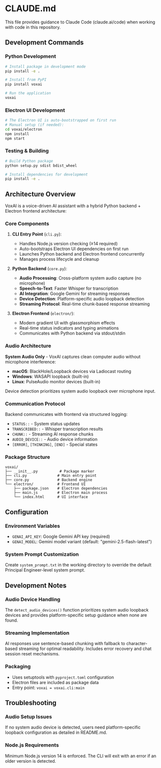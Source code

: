 # CLAUDE.md

This file provides guidance to Claude Code (claude.ai/code) when working with code in this repository.

## Development Commands

### Python Development
```bash
# Install package in development mode
pip install -e .

# Install from PyPI
pip install voxai

# Run the application
voxai
```

### Electron UI Development
```bash
# The Electron UI is auto-bootstrapped on first run
# Manual setup (if needed):
cd voxai/electron
npm install
npm start
```

### Testing & Building
```bash
# Build Python package
python setup.py sdist bdist_wheel

# Install dependencies for development
pip install -e .
```

## Architecture Overview

VoxAI is a voice-driven AI assistant with a hybrid Python backend + Electron frontend architecture:

### Core Components

1. **CLI Entry Point** (`cli.py`):
   - Handles Node.js version checking (≥14 required)
   - Auto-bootstraps Electron UI dependencies on first run
   - Launches Python backend and Electron frontend concurrently
   - Manages process lifecycle and cleanup

2. **Python Backend** (`core.py`):
   - **Audio Processing**: Cross-platform system audio capture (no microphone)
   - **Speech-to-Text**: Faster Whisper for transcription
   - **AI Integration**: Google Gemini for streaming responses
   - **Device Detection**: Platform-specific audio loopback detection
   - **Streaming Protocol**: Real-time chunk-based response streaming

3. **Electron Frontend** (`electron/`):
   - Modern gradient UI with glassmorphism effects
   - Real-time status indicators and typing animations
   - Communicates with Python backend via stdout/stdin

### Audio Architecture

**System Audio Only** - VoxAI captures clean computer audio without microphone interference:

- **macOS**: BlackHole/Loopback devices via Ladiocast routing
- **Windows**: WASAPI loopback (built-in)
- **Linux**: PulseAudio monitor devices (built-in)

Device detection prioritizes system audio loopback over microphone input.

### Communication Protocol

Backend communicates with frontend via structured logging:
- `STATUS::` - System status updates
- `TRANSCRIBED::` - Whisper transcription results
- `CHUNK::` - Streaming AI response chunks
- `AUDIO_DEVICE::` - Audio device information
- `[ERROR]`, `[THINKING]`, `[END]` - Special states

### Package Structure

```
voxai/
├── __init__.py          # Package marker
├── cli.py              # Main entry point
├── core.py             # Backend engine
└── electron/           # Frontend UI
    ├── package.json    # Electron dependencies
    ├── main.js         # Electron main process
    └── index.html      # UI interface
```

## Configuration

### Environment Variables
- `GENAI_API_KEY`: Google Gemini API key (required)
- `GENAI_MODEL`: Gemini model variant (default: "gemini-2.5-flash-latest")

### System Prompt Customization
Create `system_prompt.txt` in the working directory to override the default Principal Engineer-level system prompt.

## Development Notes

### Audio Device Handling
The `detect_audio_devices()` function prioritizes system audio loopback devices and provides platform-specific setup guidance when none are found.

### Streaming Implementation
AI responses use sentence-based chunking with fallback to character-based streaming for optimal readability. Includes error recovery and chat session reset mechanisms.

### Packaging
- Uses setuptools with `pyproject.toml` configuration
- Electron files are included as package data
- Entry point: `voxai = voxai.cli:main`

## Troubleshooting

### Audio Setup Issues
If no system audio device is detected, users need platform-specific loopback configuration as detailed in README.md.

### Node.js Requirements
Minimum Node.js version 14 is enforced. The CLI will exit with an error if an older version is detected.